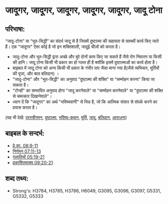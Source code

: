 # जादूगर, जादूगर, जादूगर, जादूगर, जादूगर, जादू टोना #

## परिभाषा: ##

“जादू-टोना” या “भूत-सिद्धी” का संदर्भ जादू से है जिसमें दुष्टात्मा की सहायता से सामर्थी कार्य किए जाते हैं। एक "जादूगर" ऐसा कोई है जो इन शक्तिशाली, जादुई चीज़ों को करता है।

* जादू-टोना और भूत-सिद्धी द्वारा अच्छे और बुरे दोनों काम किए जा सकते हैं जैसे रोग निवारण या किसी की हानि। जादू टोना किसी भी प्रकार का हो गलत ही है क्योंकि इसमें दुष्टात्माओं का कार्य होता है।
* बाइबल में जादू टोना को अन्य किसी भी प्रकार के गंभीर पाप जैसा माना गया है(जैसे व्यभिचार, मूर्तियों की पूजा, और बाल बलिदान) ।
* "जादू-टोना" और "भूत-सिद्धी" का अनुवाद “दुष्टात्मा की शक्ति” या “सम्मोहन करना” किया जा सकता है।
* "टोन्हों" का सम्भावित अनुवाद होगा "जादू करनेवाले" या "सम्मोहन करनेवाले" या "दुष्टात्मा की शक्ति से चमत्कार दिखानेवाले"।
* ध्यान दें कि "जादूगर" का अर्थ "भविष्यवाणी" से भिन्न है, जो कि आत्मिक संसार से संपर्क करने का प्रयास करता है।  

(यह भी देखें: [परस्त्रीगमन](../kt/adultery.md), [दुष्टात्मा](../kt/demon.md), [भविष्य-कथन](../other/divination.md), [मूर्ति](../other/idol.md), [जादू](../other/magic.md), [बलिदान](../other/sacrifice.md), [आराधना](../kt/worship.md))

## बाइबल के सन्दर्भ: ##

* [प्रे.का. 08:9-11](rc://hi/tn/help/act/08/09)
* [निर्गमन 07:11-13](rc://hi/tn/help/exo/07/11)
* [गलातियों 05:19-21](rc://hi/tn/help/gal/05/19)
* [प्रकाशितवाक्य 09:20-21](rc://hi/tn/help/rev/09/20)

## शब्द तथ्य: ##

* Strong's: H3784, H3785, H3786, H6049, G3095, G3096, G3097, G5331, G5332, G5333
